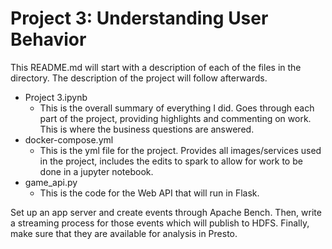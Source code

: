 # Project 3: Understanding User Behavior

This README.md will start with a description of each of the files in the directory. The description of the project will follow afterwards.

- Project 3.ipynb
    * This is the overall summary of everything I did. Goes through each part of the project, providing highlights and commenting on work. This is where the business questions are answered.
- docker-compose.yml
  * This is the yml file for the project. Provides all images/services used in the project, includes the edits to spark to allow for work to be done in a jupyter notebook.
- game_api.py
  * This is the code for the Web API that will run in Flask.

Set up an app server and create events through Apache Bench. Then, write a streaming process for those events which will publish to HDFS. Finally, make sure that they are available for analysis in Presto.
